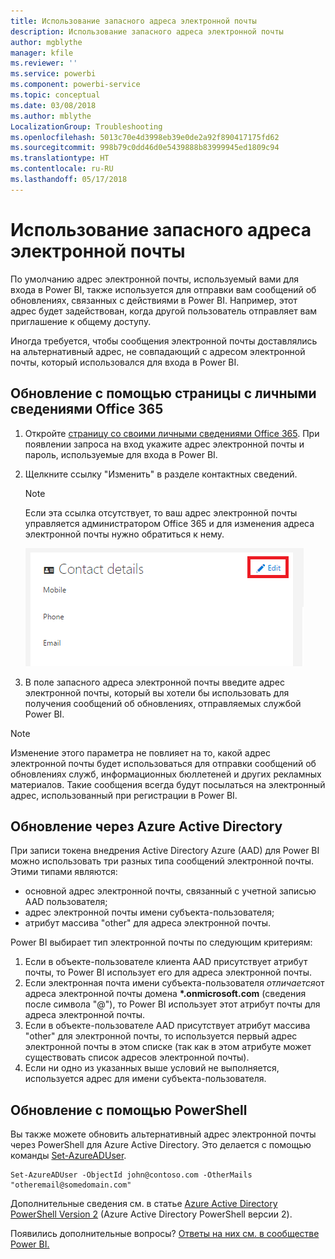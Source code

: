 ```yaml
---
title: Использование запасного адреса электронной почты
description: Использование запасного адреса электронной почты
author: mgblythe
manager: kfile
ms.reviewer: ''
ms.service: powerbi
ms.component: powerbi-service
ms.topic: conceptual
ms.date: 03/08/2018
ms.author: mblythe
LocalizationGroup: Troubleshooting
ms.openlocfilehash: 5013c70e4d3998eb39e0de2a92f890417175fd62
ms.sourcegitcommit: 998b79c0dd46d0e5439888b83999945ed1809c94
ms.translationtype: HT
ms.contentlocale: ru-RU
ms.lasthandoff: 05/17/2018
---
```

# <a name="using-an-alternate-email-address"></a>Использование запасного адреса электронной почты
По умолчанию адрес электронной почты, используемый вами для входа в Power BI, также используется для отправки вам сообщений об обновлениях, связанных с действиями в Power BI.  Например, этот адрес будет задействован, когда другой пользователь отправляет вам приглашение к общему доступу.

Иногда требуется, чтобы сообщения электронной почты доставлялись на альтернативный адрес, не совпадающий с адресом электронной почты, который использовался для входа в Power BI.

## <a name="updating-through-office-365-personal-info-page"></a>Обновление с помощью страницы с личными сведениями Office 365
1. Откройте [страницу со своими личными сведениями Office 365](https://portal.office.com/account/#personalinfo).  При появлении запроса на вход укажите адрес электронной почты и пароль, используемые для входа в Power BI.
2. Щелкните ссылку "Изменить" в разделе контактных сведений.  
   
   > [!NOTE]
   > Если эта ссылка отсутствует, то ваш адрес электронной почты управляется администратором Office 365 и для изменения адреса электронной почты нужно обратиться к нему.
   > 
   > 
   
   ![](media/service-admin-alternate-email-address-for-power-bi/contact-details.png)
3. В поле запасного адреса электронной почты введите адрес электронной почты, который вы хотели бы использовать для получения сообщений об обновлениях, отправляемых службой Power BI.

> [!NOTE]
> Изменение этого параметра не повлияет на то, какой адрес электронной почты будет использоваться для отправки сообщений об обновлениях служб, информационных бюллетеней и других рекламных материалов.  Такие сообщения всегда будут посылаться на электронный адрес, использованный при регистрации в Power BI.
> 
> 

## <a name="updating-through-azure-active-directory"></a>Обновление через Azure Active Directory
При записи токена внедрения Active Directory Azure (AAD) для Power BI можно использовать три разных типа сообщений электронной почты. Этими типами являются:

* основной адрес электронной почты, связанный с учетной записью AAD пользователя;
* адрес электронной почты имени субъекта-пользователя;
* атрибут массива "other" для адреса электронной почты.

Power BI выбирает тип электронной почты по следующим критериям:
1.  Если в объекте-пользователе клиента AAD присутствует атрибут почты, то Power BI использует его для адреса электронной почты.
2.  Если электронная почта имени субъекта-пользователя *отличается*от адреса электронной почты домена **\*.onmicrosoft.com** (сведения после символа "\@"), то Power BI использует этот атрибут почты для адреса электронной почты.
3.  Если в объекте-пользователе AAD присутствует атрибут массива "other" для электронной почты, то используется первый адрес электронной почты в этом списке (так как в этом атрибуте может существовать список адресов электронной почты).
4. Если ни одно из указанных выше условий не выполняется, используется адрес для имени субъекта-пользователя.

## <a name="updating-with-powershell"></a>Обновление с помощью PowerShell
Вы также можете обновить альтернативный адрес электронной почты через PowerShell для Azure Active Directory. Это делается с помощью команды [Set-AzureADUser](https://docs.microsoft.com/powershell/module/azuread/set-azureaduser).

```
Set-AzureADUser -ObjectId john@contoso.com -OtherMails "otheremail@somedomain.com"
```

Дополнительные сведения см. в статье [Azure Active Directory PowerShell Version 2](https://docs.microsoft.com/powershell/azure/active-directory/install-adv2) (Azure Active Directory PowerShell версии 2).

Появились дополнительные вопросы? [Ответы на них см. в сообществе Power BI.](http://community.powerbi.com/)

